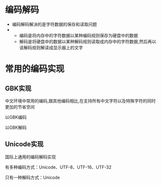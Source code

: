# 编码解码

- 编码解码解决的是字符数据的保存和读取问题
- - 编码是将内存中的字符数据以某种编码规则保存为硬盘中的数据
  - 解码是将硬盘中的数据以某种解码规则读取成内存中的字符数据,然后再以该解码规则解读成显示器上的文字

# 常用的编码实现

## GBK实现

中文环境中常用的编码,跟其他编码相比,在支持所有中文字符以及特殊字符的同时更加的节省空间

以GBK编码

以GBK解码

## Unicode实现

国际上通用的编码解码实现

有多种编码方式：Unicode、UTF-8、UTF-16、UTF-32

只有一种解码方式：Unicode